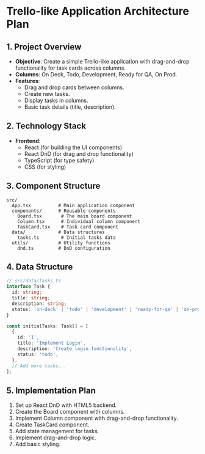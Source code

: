 # Trello-like Application Architecture Plan

## 1. Project Overview

-   **Objective**: Create a simple Trello-like application with drag-and-drop functionality for task cards across columns.
-   **Columns**: On Deck, Todo, Development, Ready for QA, On Prod.
-   **Features**:
    -   Drag and drop cards between columns.
    -   Create new tasks.
    -   Display tasks in columns.
    -   Basic task details (title, description).

## 2. Technology Stack

-   **Frontend**:
    -   React (for building the UI components)
    -   React DnD (for drag and drop functionality)
    -   TypeScript (for type safety)
    -   CSS (for styling)

## 3. Component Structure

```
src/
  App.tsx          # Main application component
  components/      # Reusable components
    Board.tsx       # The main board component
    Column.tsx      # Individual column component
    TaskCard.tsx    # Task card component
  data/            # Data structures
    tasks.ts        # Initial tasks data
  utils/           # Utility functions
    dnd.ts         # DnD configuration
```

## 4. Data Structure

```typescript
// src/data/tasks.ts
interface Task {
  id: string;
  title: string;
  description: string;
  status: 'on-deck' | 'todo' | 'development' | 'ready-for-qa' | 'on-prod';
}

const initialTasks: Task[] = [
  {
    id: '1',
    title: 'Implement Login',
    description: 'Create login functionality',
    status: 'todo',
  },
  // Add more tasks...
];

```

## 5. Implementation Plan

1.  Set up React DnD with HTML5 backend.
2.  Create the Board component with columns.
3.  Implement Column component with drag-and-drop functionality.
4.  Create TaskCard component.
5.  Add state management for tasks.
6.  Implement drag-and-drop logic.
7.  Add basic styling.
